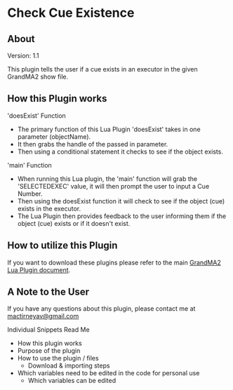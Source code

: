 # Check Cue Existence

## About
Version: 1.1

This plugin tells the user if a cue exists in an executor in the given GrandMA2 show file.

## How this Plugin works
'doesExist' Function
* The primary function of this Lua Plugin 'doesExist' takes in one parameter (objectName).
* It then grabs the handle of the passed in parameter.
* Then using a conditional statement it checks to see if the object exists.

'main' Function
* When running this Lua plugin, the 'main' function will grab the 'SELECTEDEXEC' value, it will then prompt the user to input a Cue Number.
* Then using the doesExist function it will check to see if the object (cue) exists in the executor.
* The Lua Plugin then provides feedback to the user informing them if the object (cue) exists or if it doesn't exist.

## How to utilize this Plugin
If you want to download these plugins please refer to the main [GrandMA2 Lua Plugin document]().

## A Note to the User
If you have any questions about this plugin, please contact me at [mactirneyav@gmail.com]()


Individual Snippets Read Me
- How this plugin works
- Purpose of the plugin
- How to use the plugin / files
	- Download & importing steps
- Which variables need to be edited in the code for personal use
    - Which variables can be edited